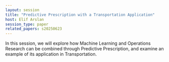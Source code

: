 ```yaml
---
layout: session
title: "Predictive Prescription with a Transportation Application"
host: Elif Arslan
session_type: paper
related_papers: s20250623
---
```


In this session, we will explore how Machine Learning and Operations Research can be combined through Predictive Prescription, and examine an example of its application in Transportation.

